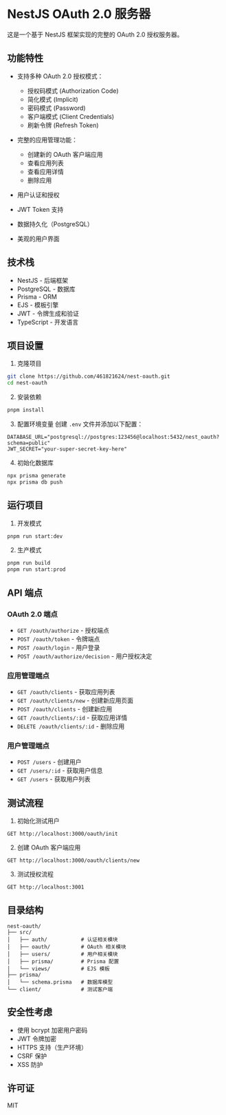 # NestJS OAuth 2.0 服务器

这是一个基于 NestJS 框架实现的完整的 OAuth 2.0 授权服务器。

## 功能特性

- 支持多种 OAuth 2.0 授权模式：
  - 授权码模式 (Authorization Code)
  - 简化模式 (Implicit)
  - 密码模式 (Password)
  - 客户端模式 (Client Credentials)
  - 刷新令牌 (Refresh Token)

- 完整的应用管理功能：
  - 创建新的 OAuth 客户端应用
  - 查看应用列表
  - 查看应用详情
  - 删除应用

- 用户认证和授权
- JWT Token 支持
- 数据持久化（PostgreSQL）
- 美观的用户界面

## 技术栈

- NestJS - 后端框架
- PostgreSQL - 数据库
- Prisma - ORM
- EJS - 模板引擎
- JWT - 令牌生成和验证
- TypeScript - 开发语言

## 项目设置

1. 克隆项目
```bash
git clone https://github.com/461821624/nest-oauth.git
cd nest-oauth
```

2. 安装依赖
```bash
pnpm install
```

3. 配置环境变量
创建 `.env` 文件并添加以下配置：
```env
DATABASE_URL="postgresql://postgres:123456@localhost:5432/nest_oauth?schema=public"
JWT_SECRET="your-super-secret-key-here"
```

4. 初始化数据库
```bash
npx prisma generate
npx prisma db push
```

## 运行项目

1. 开发模式
```bash
pnpm run start:dev
```

2. 生产模式
```bash
pnpm run build
pnpm run start:prod
```

## API 端点

### OAuth 2.0 端点

- `GET /oauth/authorize` - 授权端点
- `POST /oauth/token` - 令牌端点
- `POST /oauth/login` - 用户登录
- `POST /oauth/authorize/decision` - 用户授权决定

### 应用管理端点

- `GET /oauth/clients` - 获取应用列表
- `GET /oauth/clients/new` - 创建新应用页面
- `POST /oauth/clients` - 创建新应用
- `GET /oauth/clients/:id` - 获取应用详情
- `DELETE /oauth/clients/:id` - 删除应用

### 用户管理端点

- `POST /users` - 创建用户
- `GET /users/:id` - 获取用户信息
- `GET /users` - 获取用户列表

## 测试流程

1. 初始化测试用户
```
GET http://localhost:3000/oauth/init
```

2. 创建 OAuth 客户端应用
```
GET http://localhost:3000/oauth/clients/new
```

3. 测试授权流程
```
GET http://localhost:3001
```

## 目录结构

```
nest-oauth/
├── src/
│   ├── auth/           # 认证相关模块
│   ├── oauth/          # OAuth 相关模块
│   ├── users/          # 用户相关模块
│   ├── prisma/         # Prisma 配置
│   └── views/          # EJS 模板
├── prisma/
│   └── schema.prisma   # 数据库模型
└── client/             # 测试客户端
```

## 安全性考虑

- 使用 bcrypt 加密用户密码
- JWT 令牌加密
- HTTPS 支持（生产环境）
- CSRF 保护
- XSS 防护


## 许可证

MIT
